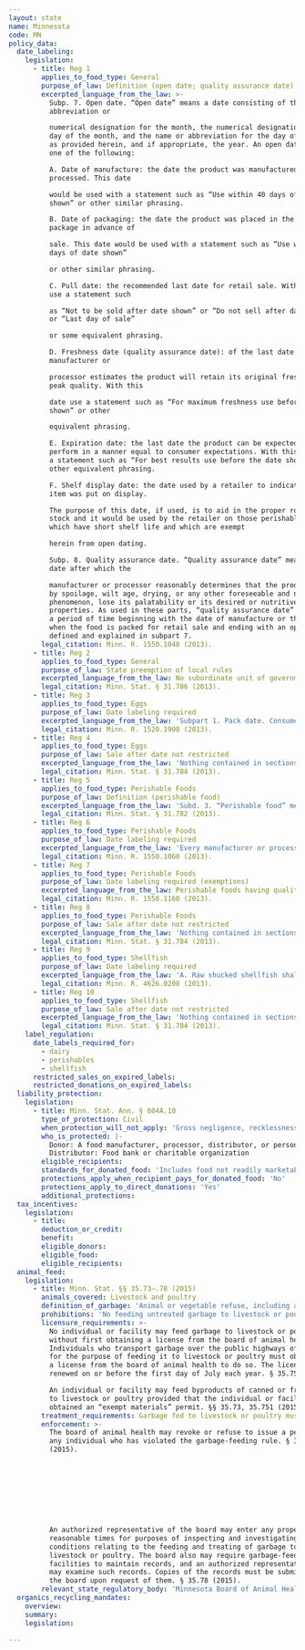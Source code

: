 ```yaml
---
layout: state
name: Minnesota
code: MN
policy_data:
  date_labeling:
    legislation:
      - title: Reg 1
        applies_to_food_type: General
        purpose_of_law: Definition (open date; quality assurance date)
        excerpted_language_from_the_law: >-
          Subp. 7. Open date. “Open date” means a date consisting of the name or
          abbreviation or

          numerical designation for the month, the numerical designation for the
          day of the month, and the name or abbreviation for the day of the week
          as provided herein, and if appropriate, the year. An open date may be
          one of the following:

          A. Date of manufacture: the date the product was manufactured or
          processed. This date

          would be used with a statement such as “Use within 40 days of date
          shown” or other similar phrasing.

          B. Date of packaging: the date the product was placed in the retail
          package in advance of

          sale. This date would be used with a statement such as “Use within 30
          days of date shown”

          or other similar phrasing.

          C. Pull date: the recommended last date for retail sale. With this date
          use a statement such

          as “Not to be sold after date shown” or “Do not sell after date shown”
          or “Last day of sale”

          or some equivalent phrasing.

          D. Freshness date (quality assurance date): of the last date which the
          manufacturer or

          processor estimates the product will retain its original freshness or
          peak quality. With this

          date use a statement such as “For maximum freshness use before date
          shown” or other

          equivalent phrasing.

          E. Expiration date: the last date the product can be expected to
          perform in a manner equal to consumer expectations. With this date use
          a statement such as “For best results use before the date shown” or
          other equivalent phrasing.

          F. Shelf display date: the date used by a retailer to indicate when an
          item was put on display.

          The purpose of this date, if used, is to aid in the proper rotation of
          stock and it would be used by the retailer on those perishable foods
          which have short shelf life and which are exempt

          herein from open dating.

          Subp. 8. Quality assurance date. “Quality assurance date” means any
          date after which the

          manufacturer or processor reasonably determines that the product may,
          by spoilage, wilt age, drying, or any other foreseeable and natural
          phenomenon, lose its palatability or its desired or nutritive
          properties. As used in these parts, “quality assurance date” signifies
          a period of time beginning with the date of manufacture or the date
          when the food is packed for retail sale and ending with an open date as
          defined and explained in subpart 7.
        legal_citation: Minn. R. 1550.1040 (2013).
      - title: Reg 2
        applies_to_food_type: General
        purpose_of_law: State preemption of local rules
        excerpted_language_from_the_law: No subordinate unit of government may adopt or enforce any rule or ordinance regarding open dating of perishable foods other than sections 31.781 to 31.789.
        legal_citation: Minn. Stat. § 31.786 (2013).
      - title: Reg 3
        applies_to_food_type: Eggs
        purpose_of_law: Date labeling required
        excerpted_language_from_the_law: 'Subpart 1. Pack date. Consumer grades of eggs must be pack dated in type not smaller than one-quarter inch capitals to indicate the date of pack. All cartons and cases must bear a pack date. Retailers who carton eggs delivered in bulk cases must label the cartons with the identical pack date on the bulk case. Subp. 2. Quality assurance date. All consumer grade eggs must carry a “quality assurance date” in addition to the pack date. The pack date must be a Julian date to not confuse it with the quality assurance date. The quality assurance date must be spelled out as the month or number of the month and day, for example, “2-1” or “Feb. 1.” The quality assurance date must have an explanatory clause, such as “Sell by” or “Use by,” the word “Expires,” or the abbreviation “Exp.”'
        legal_citation: Minn. R. 1520.1900 (2013).
      - title: Reg 4
        applies_to_food_type: Eggs
        purpose_of_law: Sale after date not restricted
        excerpted_language_from_the_law: 'Nothing contained in sections 31.781 to 31.789 or any rule adopted pursuant hereto shall require the removal from sale of a perishable food product after the expiration of the quality assurance date on the product nor imply that after the expiration of the quality assurance date on the product, the product is not wholesome or safe for human consumption.'
        legal_citation: Minn. Stat. § 31.784 (2013).
      - title: Reg 5
        applies_to_food_type: Perishable Foods
        purpose_of_law: Definition (perishable food)
        excerpted_language_from_the_law: 'Subd. 3. “Perishable food” means any food intended for human consumption (other than meat and poultry, frozen food, or fresh fruit or vegetables), which has a quality assurance date.'
        legal_citation: Minn. Stat. § 31.782 (2013).
      - title: Reg 6
        applies_to_food_type: Perishable Foods
        purpose_of_law: Date labeling required
        excerpted_language_from_the_law: 'Every manufacturer or processor of perishable food, except meat, poultry, frozen food, and fresh fruits and vegetables, as exempt by Minnesota Statutes, section 31.782, subdivision 3, and except as provided for herein, shall place on the package or label or labeling of such perishable food an open date as described and provided for in parts 1550.1030 to 1550.1250.'
        legal_citation: Minn. R. 1550.1060 (2013).
      - title: Reg 7
        applies_to_food_type: Perishable Foods
        purpose_of_law: Date labeling required (exemptions)
        excerpted_language_from_the_law: Perishable foods having quality assurance dates of more than 90 days need not bear open dates.
        legal_citation: Minn. R. 1550.1160 (2013).
      - title: Reg 8
        applies_to_food_type: Perishable Foods
        purpose_of_law: Sale after date not restricted
        excerpted_language_from_the_law: 'Nothing contained in sections 31.781 to 31.789 or any rule adopted pursuant hereto shall require the removal from sale of a perishable food product after the expiration of the quality assurance date on the product nor imply that after the expiration of the quality assurance date on the product, the product is not wholesome or safe for human consumption.'
        legal_citation: Minn. Stat. § 31.784 (2013).
      - title: Reg 9
        applies_to_food_type: Shellfish
        purpose_of_law: Date labeling required
        excerpted_language_from_the_law: 'A. Raw shucked shellfish shall be obtained in nonreturnable packages that bear a legible label that identifies: (2) the “sell by” date for packages with a capacity of less than 1.87 liter (one-half gallon) or the date shucked for packages with a capacity of 1.87 liter (one-half gallon) or more.'
        legal_citation: Minn. R. 4626.0200 (2013).
      - title: Reg 10
        applies_to_food_type: Shellfish
        purpose_of_law: Sale after date not restricted
        excerpted_language_from_the_law: 'Nothing contained in sections 31.781 to 31.789 or any rule adopted pursuant hereto shall require the removal from sale of a perishable food product after the expiration of the quality assurance date on the product nor imply that after the expiration of the quality assurance date on the product, the product is not wholesome or safe for human consumption.'
        legal_citation: Minn. Stat. § 31.784 (2013).
    label_regulation:
      date_labels_required_for:
        - dairy
        - perishables
        - shellfish
      restricted_sales_on_expired_labels:
      restricted_donations_on_expired_labels:
  liability_protection:
    legislation:
      - title: Minn. Stat. Ann. § 604A.10
        type_of_protection: Civil
        when_protection_will_not_apply: 'Gross negligence, recklessness, or intentional misconduct'
        who_is_protected: |-
          Donor: A food manufacturer, processor, distributor, or person<br>
          Distributor: Food bank or charitable organization
        eligible_recipients:
        standards_for_donated_food: 'Includes food not readily marketable due to appearance, freshness, grade, or surplus'
        protections_apply_when_recipient_pays_for_donated_food: 'No'
        protections_apply_to_direct_donations: 'Yes'
        additional_protections:
  tax_incentives:
    legislation:
      - title:
        deduction_or_credit:
        benefit:
        eligible_donors:
        eligible_food:
        eligible_recipients:
  animal_feed:
    legislation:
      - title: Minn. Stat. §§ 35.73–.78 (2015)
        animals_covered: Livestock and poultry
        definition_of_garbage: 'Animal or vegetable refuse, including all waste material, byproducts of a kitchen, restaurant, or slaughter house, and refuse accumulation of animal, fruit, or vegetable matter, liquid or solid, but does not mean vegetable waste or byproducts resulting from the manufacture or processing of canned or frozen vegetables or materials exempted under section 35.751. § 35.73 (2015).'
        prohibitions: 'No feeding untreated garbage to livestock or poultry. Exception for individuals feeding household garbage to swine. § 35.74, .76 (2015).'
        licensure_requirements: >-
          No individual or facility may feed garbage to livestock or poultry
          without first obtaining a license from the board of animal health.
          Individuals who transport garbage over the public highways of Minnesota
          for the purpose of feeding it to livestock or poultry must obtain
          a license from the board of animal health to do so. The license must be
          renewed on or before the first day of July each year. § 35.75 (2015).

          An individual or facility may feed byproducts of canned or frozen foods
          to livestock or poultry provided that the individual or facility has
          obtained an “exempt materials” permit. §§ 35.73, 35.751 (2015).
        treatment_requirements: Garbage fed to livestock or poultry must be thoroughly heated to 212 degrees Fahrenheit for at least 30 minutes or treated in some other manner approved by the board of animal health. § 35.76 (2015).
        enforcement: >-
          The board of animal health may revoke or refuse to issue a permit to
          any individual who has violated the garbage-feeding rule. § 35.751
          (2015).









          An authorized representative of the board may enter any property at
          reasonable times for purposes of inspecting and investigating
          conditions relating to the feeding and treating of garbage to be fed to
          livestock or poultry. The board also may require garbage-feeding
          facilities to maintain records, and an authorized representative also
          may examine such records. Copies of the records must be submitted to
          the board upon request of them. § 35.78 (2015).
        relevant_state_regulatory_body: 'Minnesota Board of Animal Health (§§ 35.78–.751 (2015)), <a href="https://www.bah.state.mn.us/" target="_blank">https://www.bah.state.mn.us/</a>.'
  organics_recycling_mandates:
    overview:
    summary: 
    legislation:

---
```

